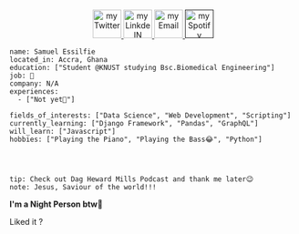<p align="center">
<br/>
<a href="https://twitter.com/_Samess">
  <img alt="my Twitter" width="50px" src="https://user-images.githubusercontent.com/95895530/203465411-e08b5a7d-7bff-4323-a08e-28ad3eb94e80.png"/>
</a>
<a href="https://www.linkedin.com/in/samuel-essilfie-274684252/">
  <img alt="my LinkdeIN" width="50px" src="![linkedin](https://user-images.githubusercontent.com/95895530/203465338-90aa4af9-406a-43c9-bb22-17d7188710af.png)
" />
</a>
<a href="psalmuelselfie@gmail.com">
  <img alt="my Email" width="50px" src="![gmail](https://user-images.githubusercontent.com/95895530/203465529-99ef9677-fba7-46e6-95c0-2048184c83fa.png)
" />
</a>
<a href="">
  <img alt="my Spotify" width="50px" src="![spotify](https://user-images.githubusercontent.com/95895530/203466679-c94faaf7-9d8f-4b46-a79d-b12008118a9c.png)
" />
</a>
<br>
<img alt="" src="" />
</p>

```about
name: Samuel Essilfie
located_in: Accra, Ghana
education: ["Student @KNUST studying Bsc.Biomedical Engineering"]
job: 🔎
company: N/A
experiences: 
  - ["Not yet🤫"]

fields_of_interests: ["Data Science", "Web Development", "Scripting"]
currently_learning: ["Django Framework", "Pandas", "GraphQL"]
will_learn: ["Javascript"]
hobbies: ["Playing the Piano", "Playing the Bass😂", "Python"]
```

<p align="center">
  <img alig src="" />
</p>

<p align="center">
  <a href="">
    <img src="">
  </a>
</p>

<p align="center">
  <img src="">
</p>
 
```
tip: Check out Dag Heward Mills Podcast and thank me later😉
note: Jesus, Saviour of the world!!!
```

**I'm a Night Person btw🦉** 

Liked it ?

<p align="center">
  <img src=""/>
</p>
